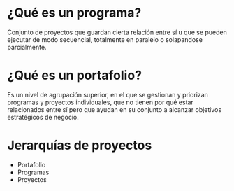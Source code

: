 # ¿Qué es un programa?
Conjunto de proyectos que guardan cierta relación entre sí u que se pueden ejecutar de modo secuencial, totalmente en paralelo o solapandose parcialmente.
# ¿Qué es un portafolio?
Es un nivel de agrupación superior,
en el que se gestionan y priorizan programas y proyectos individuales, que no tienen por qué estar relacionados entre sí pero que ayudan en su conjunto a alcanzar objetivos estratégicos de negocio.
# Jerarquías de proyectos
- Portafolio
- Programas
- Proyectos

